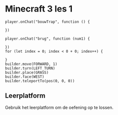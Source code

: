# Minecraft 3 les 1

```template
player.onChat("bouwTrap", function () {
	
})
```

```blocks
player.onChat("brug", function (num1) {
	
})
for (let index = 0; index < 0 + 0; index++) {
	
}
builder.move(FORWARD, 1)
builder.turn(LEFT_TURN)
builder.place(GRASS)
builder.face(WEST)
builder.teleportTo(pos(0, 0, 0))
```

## Leerplatform

Gebruik het leerplatform om de oefening op te lossen.
